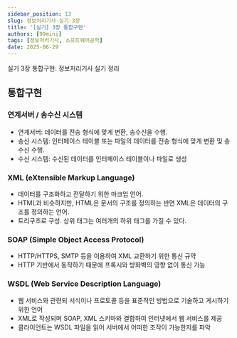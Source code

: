 ```yaml
---
sidebar_position: 13
slug: 정보처리기사-실기-3장
title: '[실기] 3장 통합구현'
authors: [99mini]
tags: [정보처리기사, 소프트웨어공학]
date: 2025-06-29
---
```


실기 3장 통합구현: 정보처리기사 실기 정리

<!-- truncate -->

## 통합구현

### 연계서버 / 송수신 시스템

- 연계서버: 데이터를 전송 형식에 맞게 변환, 송수신을 수행.
- 송신 시스템: 인터페이스 테이블 또는 파일의 데이터를 전송 형식에 맞게 변환 및 송수신 수행.
- 수신 시스템: 수신된 데이터를 인터페이스 테이블이나 파일로 생성

### XML (eXtensible Markup Language)

- 데이터를 구조화하고 전달하기 위한 마크업 언어.
- HTML과 비슷하지만, HTML은 문서의 구조를 정의하는 반면 XML은 데이터의 구조를 정의하는 언어.
- 트리구조로 구성. 상위 태그는 여러개의 하위 태그를 가질 수 있다.

### SOAP (Simple Object Access Protocol)

- HTTP/HTTPS, SMTP 등을 이용하여 XML 교환하기 위한 통신 규약
- HTTP 기반에서 동작하기 때문에 프록시와 방화벽의 영향 없이 통신 가능

### WSDL (Web Service Description Language)

- 웹 서비스와 관련되 서식이나 프로토콜 등을 표준적인 방법으로 기술하고 게시하기 위한 언어
- XML로 작성되며 SOAP, XML 스키마와 결합하여 인터넷에서 웹 서비스를 제공
- 클라이언트는 WSDL 파일을 읽어 서버에서 어떠한 조작이 가능한지를 파악
